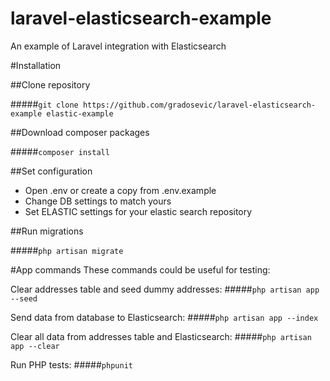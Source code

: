 # laravel-elasticsearch-example
An example of Laravel integration with Elasticsearch


#Installation

##Clone repository

#####`git clone https://github.com/gradosevic/laravel-elasticsearch-example elastic-example`

##Download composer packages

#####`composer install`

##Set configuration

- Open .env or create a copy from .env.example
- Change DB settings to match yours
- Set ELASTIC settings for your elastic search repository

##Run migrations

#####`php artisan migrate`

#App commands
These commands could be useful for testing:


Clear addresses table and seed dummy addresses:
#####`php artisan app --seed`


Send data from database to Elasticsearch:
#####`php artisan app --index`


Clear all data from addresses table and Elasticsearch:
#####`php artisan app --clear`


Run PHP tests:
#####`phpunit`
